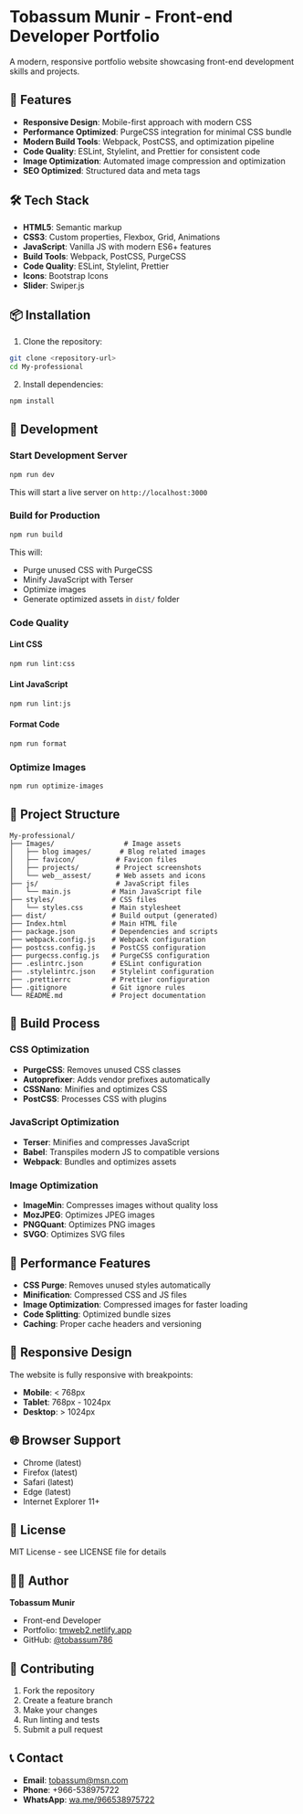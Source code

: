# Tobassum Munir - Front-end Developer Portfolio

A modern, responsive portfolio website showcasing front-end development skills and projects.

## 🚀 Features

- **Responsive Design**: Mobile-first approach with modern CSS
- **Performance Optimized**: PurgeCSS integration for minimal CSS bundle
- **Modern Build Tools**: Webpack, PostCSS, and optimization pipeline
- **Code Quality**: ESLint, Stylelint, and Prettier for consistent code
- **Image Optimization**: Automated image compression and optimization
- **SEO Optimized**: Structured data and meta tags

## 🛠️ Tech Stack

- **HTML5**: Semantic markup
- **CSS3**: Custom properties, Flexbox, Grid, Animations
- **JavaScript**: Vanilla JS with modern ES6+ features
- **Build Tools**: Webpack, PostCSS, PurgeCSS
- **Code Quality**: ESLint, Stylelint, Prettier
- **Icons**: Bootstrap Icons
- **Slider**: Swiper.js

## 📦 Installation

1. Clone the repository:
```bash
git clone <repository-url>
cd My-professional
```

2. Install dependencies:
```bash
npm install
```

## 🚀 Development

### Start Development Server
```bash
npm run dev
```
This will start a live server on `http://localhost:3000`

### Build for Production
```bash
npm run build
```
This will:
- Purge unused CSS with PurgeCSS
- Minify JavaScript with Terser
- Optimize images
- Generate optimized assets in `dist/` folder

### Code Quality

#### Lint CSS
```bash
npm run lint:css
```

#### Lint JavaScript
```bash
npm run lint:js
```

#### Format Code
```bash
npm run format
```

### Optimize Images
```bash
npm run optimize-images
```

## 📁 Project Structure

```
My-professional/
├── Images/                 # Image assets
│   ├── blog images/       # Blog related images
│   ├── favicon/          # Favicon files
│   ├── projects/         # Project screenshots
│   └── web__assest/      # Web assets and icons
├── js/                   # JavaScript files
│   └── main.js          # Main JavaScript file
├── styles/              # CSS files
│   └── styles.css       # Main stylesheet
├── dist/                # Build output (generated)
├── Index.html           # Main HTML file
├── package.json         # Dependencies and scripts
├── webpack.config.js    # Webpack configuration
├── postcss.config.js    # PostCSS configuration
├── purgecss.config.js   # PurgeCSS configuration
├── .eslintrc.json       # ESLint configuration
├── .stylelintrc.json    # Stylelint configuration
├── .prettierrc          # Prettier configuration
├── .gitignore           # Git ignore rules
└── README.md            # Project documentation
```

## 🔧 Build Process

### CSS Optimization
- **PurgeCSS**: Removes unused CSS classes
- **Autoprefixer**: Adds vendor prefixes automatically
- **CSSNano**: Minifies and optimizes CSS
- **PostCSS**: Processes CSS with plugins

### JavaScript Optimization
- **Terser**: Minifies and compresses JavaScript
- **Babel**: Transpiles modern JS to compatible versions
- **Webpack**: Bundles and optimizes assets

### Image Optimization
- **ImageMin**: Compresses images without quality loss
- **MozJPEG**: Optimizes JPEG images
- **PNGQuant**: Optimizes PNG images
- **SVGO**: Optimizes SVG files

## 🎯 Performance Features

- **CSS Purge**: Removes unused styles automatically
- **Minification**: Compressed CSS and JS files
- **Image Optimization**: Compressed images for faster loading
- **Code Splitting**: Optimized bundle sizes
- **Caching**: Proper cache headers and versioning

## 📱 Responsive Design

The website is fully responsive with breakpoints:
- **Mobile**: < 768px
- **Tablet**: 768px - 1024px
- **Desktop**: > 1024px

## 🌐 Browser Support

- Chrome (latest)
- Firefox (latest)
- Safari (latest)
- Edge (latest)
- Internet Explorer 11+

## 📄 License

MIT License - see LICENSE file for details

## 👨‍💻 Author

**Tobassum Munir**
- Front-end Developer
- Portfolio: [tmweb2.netlify.app](https://tmweb2.netlify.app/)
- GitHub: [@tobassum786](https://github.com/tobassum786)

## 🤝 Contributing

1. Fork the repository
2. Create a feature branch
3. Make your changes
4. Run linting and tests
5. Submit a pull request

## 📞 Contact

- **Email**: tobassum@msn.com
- **Phone**: +966-538975722
- **WhatsApp**: [wa.me/966538975722](https://wa.me/966538975722)

